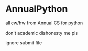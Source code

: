 # AnnualPython
all cw/hw from Annual CS for python

don't academic dishonesty me pls

ignore submit file
